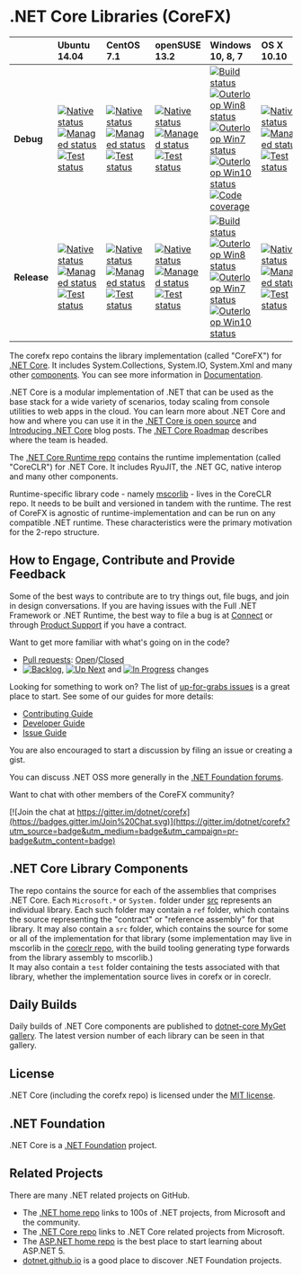 # .NET Core Libraries (CoreFX)

|   |Ubuntu 14.04|CentOS 7.1|openSUSE 13.2|Windows 10, 8, 7|OS X 10.10|
|:--|:--|:--|:--|:--|:--|
|**Debug**|[![Native status](https://img.shields.io/jenkins/s/http/dotnet-ci.cloudapp.net/job/dotnet_corefx/nativecomp_ubuntu_debug.svg?label=native)](http://dotnet-ci.cloudapp.net/job/dotnet_corefx/job/nativecomp_ubuntu_debug/)<br/>[![Managed status](https://img.shields.io/jenkins/s/http/dotnet-ci.cloudapp.net/job/dotnet_corefx/ubuntu_debug_bld.svg?label=build)](http://dotnet-ci.cloudapp.net/job/dotnet_corefx/job/ubuntu_debug_bld/)<br/>[![Test status](https://img.shields.io/jenkins/s/http/dotnet-ci.cloudapp.net/job/dotnet_corefx/ubuntu_debug_tst.svg?label=test)](http://dotnet-ci.cloudapp.net/job/dotnet_corefx/job/ubuntu_debug_tst/)|[![Native status](https://img.shields.io/jenkins/s/http/dotnet-ci.cloudapp.net/job/dotnet_corefx/nativecomp_centos7.1_debug.svg?label=native)](http://dotnet-ci.cloudapp.net/job/dotnet_corefx/job/nativecomp_centos7.1_debug/)<br/>[![Managed status](https://img.shields.io/jenkins/s/http/dotnet-ci.cloudapp.net/job/dotnet_corefx/centos7.1_debug_bld.svg?label=build)](http://dotnet-ci.cloudapp.net/job/dotnet_corefx/job/centos7.1_debug_bld/)<br/>[![Test status](https://img.shields.io/jenkins/s/http/dotnet-ci.cloudapp.net/job/dotnet_corefx/centos7.1_debug_tst.svg?label=test)](http://dotnet-ci.cloudapp.net/job/dotnet_corefx/job/centos7.1_debug_tst/)|[![Native status](https://img.shields.io/jenkins/s/http/dotnet-ci.cloudapp.net/job/dotnet_corefx/nativecomp_opensuse13.2_debug.svg?label=native)](http://dotnet-ci.cloudapp.net/job/dotnet_corefx/job/nativecomp_opensuse13.2_debug/)<br/>[![Managed status](https://img.shields.io/jenkins/s/http/dotnet-ci.cloudapp.net/job/dotnet_corefx/opensuse13.2_debug_bld.svg?label=build)](http://dotnet-ci.cloudapp.net/job/dotnet_corefx/job/opensuse13.2_debug_bld/)<br/>[![Test status](https://img.shields.io/jenkins/s/http/dotnet-ci.cloudapp.net/job/dotnet_corefx/opensuse13.2_debug_tst.svg?label=test)](http://dotnet-ci.cloudapp.net/job/dotnet_corefx/job/opensuse13.2_debug_tst/)|[![Build status](https://img.shields.io/jenkins/s/http/dotnet-ci.cloudapp.net/job/dotnet_corefx/windows_nt_debug.svg?label=build+%26+test)](http://dotnet-ci.cloudapp.net/job/dotnet_corefx/windows_nt_debug/)<br/>[![Outerloop Win8 status](https://img.shields.io/jenkins/s/http/dotnet-ci.cloudapp.net/job/dotnet_corefx/outerloop_windows_nt_debug.svg?label=win8+outer+test)](http://dotnet-ci.cloudapp.net/job/dotnet_corefx/job/outerloop_windows_nt_debug/)<br/>[![Outerloop Win7 status](https://img.shields.io/jenkins/s/http/dotnet-ci.cloudapp.net/job/dotnet_corefx/outerloop_win7_debug.svg?label=win7+outer+test)](http://dotnet-ci.cloudapp.net/job/dotnet_corefx/job/outerloop_win7_debug/)<br/>[![Outerloop Win10 status](https://img.shields.io/jenkins/s/http/dotnet-ci.cloudapp.net/job/dotnet_corefx/outerloop_win10_debug.svg?label=win10+outer+test)](http://dotnet-ci.cloudapp.net/job/dotnet_corefx/job/outerloop_win10_debug/)<br/>[![Code coverage](http://dotnet-ci.cloudapp.net/job/dotnet_corefx/job/code_coverage_windows/Code_Coverage_Report/badge_combined.svg)](http://dotnet-ci.cloudapp.net/job/dotnet_corefx/job/code_coverage_windows/Code_Coverage_Report/)|[![Native status](https://img.shields.io/jenkins/s/http/dotnet-ci.cloudapp.net/job/dotnet_corefx/nativecomp_osx_debug.svg?label=native)](http://dotnet-ci.cloudapp.net/job/dotnet_corefx/job/nativecomp_osx_debug/)<br/>[![Managed status](https://img.shields.io/jenkins/s/http/dotnet-ci.cloudapp.net/job/dotnet_corefx/osx_debug_bld.svg?label=build)](http://dotnet-ci.cloudapp.net/job/dotnet_corefx/job/osx_debug_bld/)<br/>[![Test status](https://img.shields.io/jenkins/s/http/dotnet-ci.cloudapp.net/job/dotnet_corefx/osx_debug_tst.svg?label=test)](http://dotnet-ci.cloudapp.net/job/dotnet_corefx/job/osx_debug_tst/)|
|**Release**|[![Native status](https://img.shields.io/jenkins/s/http/dotnet-ci.cloudapp.net/job/dotnet_corefx/nativecomp_ubuntu_release.svg?label=native)](http://dotnet-ci.cloudapp.net/job/dotnet_corefx/job/nativecomp_ubuntu_release/)<br/>[![Managed status](https://img.shields.io/jenkins/s/http/dotnet-ci.cloudapp.net/job/dotnet_corefx/ubuntu_release_bld.svg?label=build)](http://dotnet-ci.cloudapp.net/job/dotnet_corefx/job/ubuntu_release_bld/)<br/>[![Test status](https://img.shields.io/jenkins/s/http/dotnet-ci.cloudapp.net/job/dotnet_corefx/ubuntu_release_tst.svg?label=test)](http://dotnet-ci.cloudapp.net/job/dotnet_corefx/job/ubuntu_release_tst/)|[![Native status](https://img.shields.io/jenkins/s/http/dotnet-ci.cloudapp.net/job/dotnet_corefx/nativecomp_centos7.1_release.svg?label=native)](http://dotnet-ci.cloudapp.net/job/dotnet_corefx/job/nativecomp_centos7.1_release/)<br/>[![Managed status](https://img.shields.io/jenkins/s/http/dotnet-ci.cloudapp.net/job/dotnet_corefx/centos7.1_release_bld.svg?label=build)](http://dotnet-ci.cloudapp.net/job/dotnet_corefx/job/centos7.1_release_bld/)<br/>[![Test status](https://img.shields.io/jenkins/s/http/dotnet-ci.cloudapp.net/job/dotnet_corefx/centos7.1_release_tst.svg?label=test)](http://dotnet-ci.cloudapp.net/job/dotnet_corefx/job/centos7.1_release_tst/)|[![Native status](https://img.shields.io/jenkins/s/http/dotnet-ci.cloudapp.net/job/dotnet_corefx/nativecomp_opensuse13.2_release.svg?label=native)](http://dotnet-ci.cloudapp.net/job/dotnet_corefx/job/nativecomp_opensuse13.2_release/)<br/>[![Managed status](https://img.shields.io/jenkins/s/http/dotnet-ci.cloudapp.net/job/dotnet_corefx/opensuse13.2_release_bld.svg?label=build)](http://dotnet-ci.cloudapp.net/job/dotnet_corefx/job/opensuse13.2_release_bld/)<br/>[![Test status](https://img.shields.io/jenkins/s/http/dotnet-ci.cloudapp.net/job/dotnet_corefx/opensuse13.2_release_tst.svg?label=test)](http://dotnet-ci.cloudapp.net/job/dotnet_corefx/job/opensuse13.2_release_tst/)|[![Build status](https://img.shields.io/jenkins/s/http/dotnet-ci.cloudapp.net/job/dotnet_corefx/windows_nt_release.svg?label=build+%26+test)](http://dotnet-ci.cloudapp.net/job/dotnet_corefx/windows_nt_release/)<br/>[![Outerloop Win8 status](https://img.shields.io/jenkins/s/http/dotnet-ci.cloudapp.net/job/dotnet_corefx/outerloop_windows_nt_release.svg?label=win8+outer+test)](http://dotnet-ci.cloudapp.net/job/dotnet_corefx/job/outerloop_windows_nt_release/)<br/>[![Outerloop Win7 status](https://img.shields.io/jenkins/s/http/dotnet-ci.cloudapp.net/job/dotnet_corefx/outerloop_win7_release.svg?label=win7+outer+test)](http://dotnet-ci.cloudapp.net/job/dotnet_corefx/job/outerloop_win7_release/)<br/>[![Outerloop Win10 status](https://img.shields.io/jenkins/s/http/dotnet-ci.cloudapp.net/job/dotnet_corefx/outerloop_win10_release.svg?label=win10+outer+test)](http://dotnet-ci.cloudapp.net/job/dotnet_corefx/job/outerloop_win10_release/)|[![Native status](https://img.shields.io/jenkins/s/http/dotnet-ci.cloudapp.net/job/dotnet_corefx/nativecomp_osx_release.svg?label=native)](http://dotnet-ci.cloudapp.net/job/dotnet_corefx/job/nativecomp_osx_release/)<br/>[![Managed status](https://img.shields.io/jenkins/s/http/dotnet-ci.cloudapp.net/job/dotnet_corefx/osx_release_bld.svg?label=build)](http://dotnet-ci.cloudapp.net/job/dotnet_corefx/job/osx_release_bld/)<br/>[![Test status](https://img.shields.io/jenkins/s/http/dotnet-ci.cloudapp.net/job/dotnet_corefx/osx_release_tst.svg?label=test)](http://dotnet-ci.cloudapp.net/job/dotnet_corefx/job/osx_release_tst/)|

The corefx repo contains the library implementation (called "CoreFX") for [.NET Core](http://github.com/dotnet/core). It includes System.Collections, System.IO, System.Xml and many other [components](#net-core-library-components). You can see more information in [Documentation](Documentation/README.md). 

.NET Core is a modular implementation of .NET that can be used as the base stack for a wide variety of scenarios, today scaling from console utilities to web apps in the cloud.  You can learn more about .NET Core and how and where you can use it in the [.NET Core is open source][.NET Core oss] and [Introducing .NET Core][Introducing .NET Core] blog posts. The [.NET Core Roadmap](https://github.com/dotnet/core/blob/master/roadmap.md) describes where the team is headed.

The [.NET Core Runtime repo](https://github.com/dotnet/coreclr) contains the  runtime implementation (called "CoreCLR") for .NET Core. It includes RyuJIT, the .NET GC, native interop and many other components.

Runtime-specific library code - namely [mscorlib][mscorlib] - lives in the CoreCLR repo. It needs to be built and versioned in tandem with the runtime. The rest of CoreFX is agnostic of runtime-implementation and can be run on any compatible .NET runtime. These characteristics were the primary motivation for the 2-repo structure.

[.NET Core oss]: http://blogs.msdn.com/b/dotnet/archive/2014/11/12/net-core-is-open-source.aspx
[Introducing .NET Core]: http://blogs.msdn.com/b/dotnet/archive/2014/12/04/introducing-net-core.aspx
[mscorlib]: https://github.com/dotnet/coreclr/tree/master/src/mscorlib

## How to Engage, Contribute and Provide Feedback

Some of the best ways to contribute are to try things out, file bugs, and join in design conversations. If you are having issues with the Full .NET Framework or .NET Runtime, the best way to file a bug is at [Connect](http://connect.microsoft.com/VisualStudio) or through [Product Support](https://support.microsoft.com/en-us/contactus?ws=support) if you have a contract.

Want to get more familiar with what's going on in the code?
* [Pull requests](https://github.com/dotnet/corefx/pulls): [Open](https://github.com/dotnet/corefx/pulls?q=is%3Aopen+is%3Apr)/[Closed](https://github.com/dotnet/corefx/pulls?q=is%3Apr+is%3Aclosed)
* [![Backlog](https://cloud.githubusercontent.com/assets/1302850/6260412/38987b1e-b793-11e4-9ade-d3fef4c6bf48.png)](https://github.com/dotnet/corefx/issues?q=is%3Aopen+is%3Aissue+label%3A%220+-+Backlog%22), [![Up Next](https://cloud.githubusercontent.com/assets/1302850/6260418/4c2c7a54-b793-11e4-8ce1-a27ff5378d08.png)](https://github.com/dotnet/corefx/issues?q=is%3Aopen+is%3Aissue+label%3A%221+-+Up+Next%22) and [![In Progress](https://cloud.githubusercontent.com/assets/1302850/6260414/41b0fc30-b793-11e4-9d50-d09563cd138a.png)](https://github.com/dotnet/corefx/issues?q=is%3Aopen+is%3Aissue+label%3A%222+-+In+Progress%22) changes

Looking for something to work on? The list of [up-for-grabs issues](https://github.com/dotnet/corefx/labels/up%20for%20grabs) is a great place to start. See some of our guides for more details:

* [Contributing Guide](Documentation/project-docs/contributing.md)
* [Developer Guide](Documentation/project-docs/developer-guide.md)
* [Issue Guide](Documentation/project-docs/issue-guide.md)

You are also encouraged to start a discussion by filing an issue or creating a
gist.

You can discuss .NET OSS more generally in the [.NET Foundation forums].

Want to chat with other members of the CoreFX community?

[![Join the chat at https://gitter.im/dotnet/corefx](https://badges.gitter.im/Join%20Chat.svg)](https://gitter.im/dotnet/corefx?utm_source=badge&utm_medium=badge&utm_campaign=pr-badge&utm_content=badge)

[.NET Foundation forums]: http://forums.dotnetfoundation.org/

## .NET Core Library Components

The repo contains the source for each of the assemblies that comprises .NET Core.  Each ```Microsoft.*``` or ```System.``` folder under
[src](https://github.com/dotnet/corefx/tree/master/src) represents an individual library.  Each such folder may contain a ```ref``` folder,
which contains the source representing the "contract" or "reference assembly" for that library.  It may also contain a ```src``` folder,
which contains the source for some or all of the implementation for that library (some implementation may live in mscorlib in the 
[coreclr repo](https://github.com/dotnet/coreclr), with the build tooling generating type forwards from the library assembly to mscorlib.)  
It may also contain a ```test``` folder containing the tests associated with that library, whether the implementation source lives in corefx 
or in coreclr.

## Daily Builds

Daily builds of .NET Core components are published to [dotnet-core MyGet gallery](https://www.myget.org/gallery/dotnet-core).
The latest version number of each library can be seen in that gallery.

## License

.NET Core (including the corefx repo) is licensed under the [MIT license](LICENSE).

## .NET Foundation

.NET Core is a [.NET Foundation](http://www.dotnetfoundation.org/projects) project.

## Related Projects
There are many .NET related projects on GitHub.

- The [.NET home repo](https://github.com/Microsoft/dotnet) links to 100s of .NET projects, from Microsoft and the community.
- The [.NET Core repo](https://github.com/dotnet/core) links to .NET Core related projects from Microsoft.
- The [ASP.NET home repo](https://github.com/aspnet/home) is the best place to start learning about ASP.NET 5.
- [dotnet.github.io](http://dotnet.github.io) is a good place to discover .NET Foundation projects.
